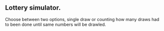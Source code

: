 ## Lottery simulator. 
Choose between two options, single draw or counting how many draws had to been done until same numbers will be drawled.
